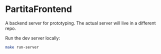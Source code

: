 # PartitaFrontend

A backend server for prototyping. The actual server will live in a different repo.

Run the dev server locally:

```bash
make run-server
```

